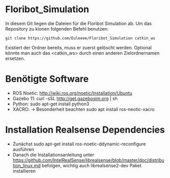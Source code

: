 # Floribot_Simulation

In diesem Git liegen die Dateien für die Floribot Simulation ab.
Um das Repository zu klonen folgenden Befehl benutzen:

    git clone https://github.com/Euleeee/Floribot_Simulation catkin_ws

Existiert der Ordner bereits, muss er zuerst gelöscht werden. Optional könnte man auch das <catkin_ws> durch einen anderen Zielordnernamen ersetzen.

# Benötigte Software
-   ROS Noetic: http://wiki.ros.org/noetic/Installation/Ubuntu 
-   Gazebo 11:
        curl -sSL http://get.gazebosim.org | sh
-   Python: 
        sudo apt-get install python3 
-   XACRO: -> Besonderheit beachten
        sudo apt install ros-neotic-xacro 
    
# Installation Realsense Dependencies

-	Zunächst sudo apt-get install ros-noetic-ddynamic-reconfigure ausführen
-	Danach die Installationsanleitung unter https://github.com/IntelRealSense/librealsense/blob/master/doc/distribution_linux.md befolgen, wichtig auch librealsense2-dev Paket installieren
